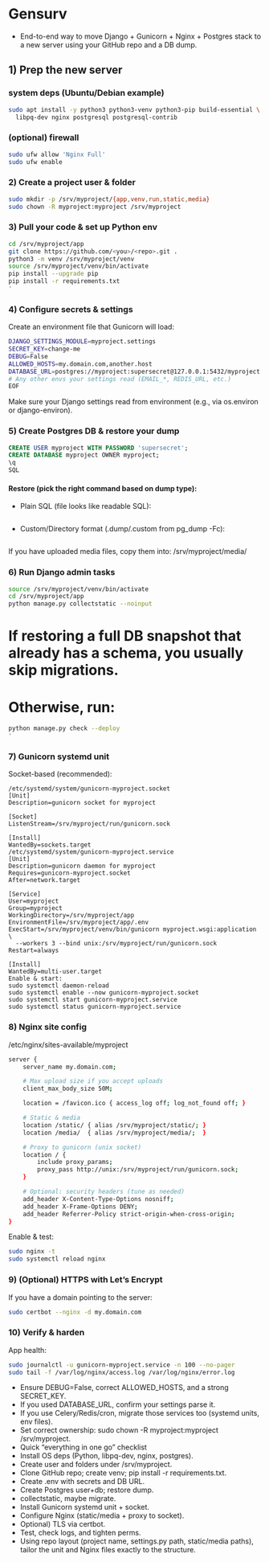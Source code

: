 # Gensurv
- End-to-end way to move Django + Gunicorn + Nginx + Postgres stack to a new server using your GitHub repo and a DB dump.

## 1) Prep the new server
### system deps (Ubuntu/Debian example)
```bash sudo apt update
sudo apt install -y python3 python3-venv python3-pip build-essential \
  libpq-dev nginx postgresql postgresql-contrib
```
### (optional) firewall
```bash sudo ufw allow OpenSSH
sudo ufw allow 'Nginx Full'
sudo ufw enable
```

### 2) Create a project user & folder
```bash sudo adduser --system --group --home /srv/myproject myproject
sudo mkdir -p /srv/myproject/{app,venv,run,static,media}
sudo chown -R myproject:myproject /srv/myproject
```

### 3) Pull your code & set up Python env
```bash sudo -u myproject bash -lc '
cd /srv/myproject/app
git clone https://github.com/<you>/<repo>.git .
python3 -m venv /srv/myproject/venv
source /srv/myproject/venv/bin/activate
pip install --upgrade pip
pip install -r requirements.txt
'
```

### 4) Configure secrets & settings
Create an environment file that Gunicorn will load:
```bash sudo -u myproject tee /srv/myproject/app/.env >/dev/null <<'EOF'
DJANGO_SETTINGS_MODULE=myproject.settings
SECRET_KEY=change-me
DEBUG=False
ALLOWED_HOSTS=my.domain.com,another.host
DATABASE_URL=postgres://myproject:supersecret@127.0.0.1:5432/myproject
# Any other envs your settings read (EMAIL_*, REDIS_URL, etc.)
EOF
```
Make sure your Django settings read from environment (e.g., via os.environ or django-environ).

### 5) Create Postgres DB & restore your dump
```sql sudo -u postgres psql <<'SQL'
CREATE USER myproject WITH PASSWORD 'supersecret';
CREATE DATABASE myproject OWNER myproject;
\q
SQL
```

#### Restore (pick the right command based on dump type):
- Plain SQL (file looks like readable SQL):
```bash psql -U myproject -h 127.0.0.1 -d myproject -f /path/to/dump.sql
```
- Custom/Directory format (.dump/.custom from pg_dump -Fc):
```bash pg_restore -U myproject -h 127.0.0.1 -d myproject -c /path/to/dump.custom
```
If you have uploaded media files, copy them into:
/srv/myproject/media/

### 6) Run Django admin tasks
```bash sudo -u myproject bash -lc '
source /srv/myproject/venv/bin/activate
cd /srv/myproject/app
python manage.py collectstatic --noinput
```
# If restoring a full DB snapshot that already has a schema, you usually skip migrations.
# Otherwise, run:
```bash python manage.py migrate
python manage.py check --deploy
'
```

### 7) Gunicorn systemd unit
Socket-based (recommended):
```vim
/etc/systemd/system/gunicorn-myproject.socket
[Unit]
Description=gunicorn socket for myproject

[Socket]
ListenStream=/srv/myproject/run/gunicorn.sock

[Install]
WantedBy=sockets.target
/etc/systemd/system/gunicorn-myproject.service
[Unit]
Description=gunicorn daemon for myproject
Requires=gunicorn-myproject.socket
After=network.target

[Service]
User=myproject
Group=myproject
WorkingDirectory=/srv/myproject/app
EnvironmentFile=/srv/myproject/app/.env
ExecStart=/srv/myproject/venv/bin/gunicorn myproject.wsgi:application \
  --workers 3 --bind unix:/srv/myproject/run/gunicorn.sock
Restart=always

[Install]
WantedBy=multi-user.target
Enable & start:
sudo systemctl daemon-reload
sudo systemctl enable --now gunicorn-myproject.socket
sudo systemctl start gunicorn-myproject.service
sudo systemctl status gunicorn-myproject.service
```

### 8) Nginx site config
/etc/nginx/sites-available/myproject
```bash 
server {
    server_name my.domain.com;

    # Max upload size if you accept uploads
    client_max_body_size 50M;

    location = /favicon.ico { access_log off; log_not_found off; }

    # Static & media
    location /static/ { alias /srv/myproject/static/; }
    location /media/  { alias /srv/myproject/media/;  }

    # Proxy to gunicorn (unix socket)
    location / {
        include proxy_params;
        proxy_pass http://unix:/srv/myproject/run/gunicorn.sock;
    }

    # Optional: security headers (tune as needed)
    add_header X-Content-Type-Options nosniff;
    add_header X-Frame-Options DENY;
    add_header Referrer-Policy strict-origin-when-cross-origin;
}
```
Enable & test:
```bash sudo ln -s /etc/nginx/sites-available/myproject /etc/nginx/sites-enabled/
sudo nginx -t
sudo systemctl reload nginx
```

### 9) (Optional) HTTPS with Let’s Encrypt
If you have a domain pointing to the server:
```bash sudo apt install -y certbot python3-certbot-nginx
sudo certbot --nginx -d my.domain.com
```

### 10) Verify & harden
App health:
```bash curl -I http://127.0.0.1/        # from server (should be 200 or 301/302)
sudo journalctl -u gunicorn-myproject.service -n 100 --no-pager
sudo tail -f /var/log/nginx/access.log /var/log/nginx/error.log
```
- Ensure DEBUG=False, correct ALLOWED_HOSTS, and a strong SECRET_KEY.
- If you used DATABASE_URL, confirm your settings parse it.
- If you use Celery/Redis/cron, migrate those services too (systemd units, env files).
- Set correct ownership: sudo chown -R myproject:myproject /srv/myproject.
- Quick “everything in one go” checklist
- Install OS deps (Python, libpq-dev, nginx, postgres).
- Create user and folders under /srv/myproject.
- Clone GitHub repo; create venv; pip install -r requirements.txt.
- Create .env with secrets and DB URL.
- Create Postgres user+db; restore dump.
- collectstatic, maybe migrate.
- Install Gunicorn systemd unit + socket.
- Configure Nginx (static/media + proxy to socket).
- Optional) TLS via certbot.
- Test, check logs, and tighten perms.
- Using repo layout (project name, settings.py path, static/media paths), tailor the unit and Nginx files exactly to the structure.
